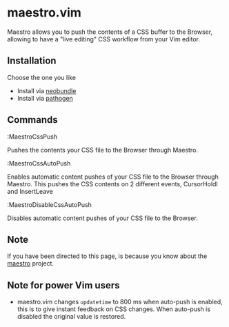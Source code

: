 # maestro.vim

Maestro allows you to push the contents of a CSS buffer to the Browser,
allowing to have a "live editing" CSS workflow from your Vim editor.

## Installation

Choose the one you like

* Install via [neobundle](https://github.com/shougo/neobundle.vim)
* Install via [pathogen](https://github.com/tpope/vim-pathogen)

## Commands

:MaestroCssPush

Pushes the contents your CSS file to the Browser through Maestro.

:MaestroCssAutoPush

Enables automatic content pushes of your CSS file to the Browser through
Maestro. This pushes the CSS contents on 2 different events, CursorHoldI and
InsertLeave

:MaestroDisableCssAutoPush

Disables automatic content pushes of your CSS file to the Browser.

## Note

If you have been directed to this page, is because you know
about the [maestro](http://beta.maestro.io) project.

## Note for power Vim users

* maestro.vim changes `updatetime` to 800 ms when auto-push is enabled, 
  this is to give instant feedback on CSS changes. When auto-push is disabled
  the original value is restored.
